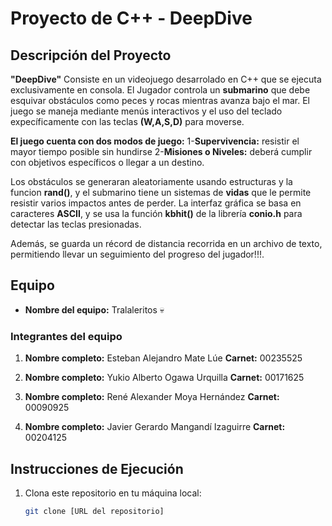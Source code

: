 # Proyecto de C++ - DeepDive

## Descripción del Proyecto

**"DeepDive"** Consiste en un videojuego desarrolado en C++ que se ejecuta exclusivamente en consola. El Jugador controla un **submarino** que debe esquivar obstáculos como peces y rocas mientras avanza bajo el mar. El juego se maneja mediante menús interactivos y el uso del teclado expecíficamente con las teclas **(W,A,S,D)** para moverse.

**El juego cuenta con dos modos de juego:**
1-**Supervivencia:** resistir el mayor tiempo posible sin hundirse
2-**Misiones o Niveles:** deberá cumplir con objetivos específicos o llegar a un destino.

Los obstáculos se generaran aleatoriamente usando estructuras y la funcion **rand()**, y el submarino tiene un sistemas de **vidas** que le permite resistir varios impactos antes de perder. La interfaz gráfica se basa en caracteres **ASCII**, y se usa la función **kbhit()** de la librería **conio.h** para detectar las teclas presionadas.

Además, se guarda un récord de distancia recorrida en un archivo de texto, permitiendo llevar un seguimiento del progreso del jugador!!!.

## Equipo

- **Nombre del equipo:** Tralaleritos :skull:

### Integrantes del equipo

1. **Nombre completo:** Esteban Alejandro Mate Lúe
   **Carnet:** 00235525

2. **Nombre completo:** Yukio Alberto Ogawa Urquilla
   **Carnet:** 00171625

3. **Nombre completo:** René Alexander Moya Hernández
   **Carnet:** 00090925

4. **Nombre completo:** Javier Gerardo Mangandí Izaguirre
   **Carnet:** 00204125

## Instrucciones de Ejecución

1. Clona este repositorio en tu máquina local:
   ```bash
   git clone [URL del repositorio]
